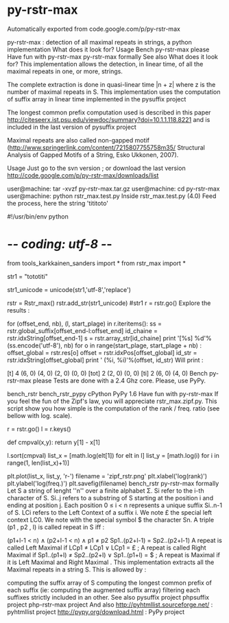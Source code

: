 # py-rstr-max
Automatically exported from code.google.com/p/py-rstr-max

py-rstr-max : detection of all maximal repeats in strings, a python implementation
What does it look for?
Usage
Bench py-rstr-max please
Have fun with py-rstr-max
py-rstr-max formally
See also
What does it look for?
This implementation allows the detection, in linear time, of all the maximal repeats in one, or more, strings.

The complete extraction is done in quasi-linear time |n + z| where z is the number of maximal repeats in S. This implementation uses the computation of suffix array in linear time implemented in the pysuffix project

The longest common prefix computation used is described in this paper http://citeseerx.ist.psu.edu/viewdoc/summary?doi=10.1.1.118.8221 and is included in the last version of pysuffix project

Maximal repeats are also called non-gapped motif (http://www.springerlink.com/content/7215807755758m35/ Structural Analysis of Gapped Motifs of a String, Esko Ukkonen, 2007).

Usage
Just go to the svn version ; or download the last version http://code.google.com/p/py-rstr-max/downloads/list

user@machine: tar -xvzf py-rstr-max.tar.gz
user@machine: cd py-rstr-max
user@machine: python rstr_max.test.py
Inside rstr_max.test.py (4.0)
Feed the process, here the string 'tititoto'

#!/usr/bin/env python
# -*- coding: utf-8 -*-

from tools_karkkainen_sanders import *
from rstr_max import *

str1 = "tototiti"

str1_unicode = unicode(str1,'utf-8','replace')

rstr = Rstr_max()
rstr.add_str(str1_unicode) #str1
r = rstr.go()
Explore the results :

for (offset_end, nb), (l, start_plage) in r.iteritems():
  ss = rstr.global_suffix[offset_end-l:offset_end]
  id_chaine = rstr.idxString[offset_end-1]
  s = rstr.array_str[id_chaine]
  print '[%s] %d'%(ss.encode('utf-8'), nb)
  for o in range(start_plage, start_plage + nb) :
    offset_global = rstr.res[o]
    offset = rstr.idxPos[offset_global]
    id_str = rstr.idxString[offset_global]
    print '   (%i, %i)'%(offset, id_str)
Will print :

[t] 4
   (6, 0)
   (4, 0)
   (2, 0)
   (0, 0)
[tot] 2
   (2, 0)
   (0, 0)
[ti] 2
   (6, 0)
   (4, 0)
Bench py-rstr-max please
Tests are done with a 2.4 Ghz core. Please, use PyPy.

bench_rstr
bench_rstr_pypy
cPython	PyPy 1.6
Have fun with py-rstr-max
If you feel the fun of the Zipf's law, you will appreciate rstr_max.zipf.py. This script show you how simple is the computation of the rank / freq. ratio (see bellow with log. scale).

r = rstr.go()
l = r.keys()

def cmpval(x,y):
  return y[1] - x[1]

l.sort(cmpval)
list_x = [math.log(elt[1]) for elt in l]
list_y = [math.log(i) for i in range(1, len(list_x)+1)]

plt.plot(list_x, list_y, 'r-')
filename = 'zipf_rstr.png'
plt.xlabel('log(rank)')
plt.ylabel('log(freq.)')
plt.savefig(filename)
bench_rstr
py-rstr-max formally
Let S a string of lenght ''n'' over a finite alphabet Σ.
Si refer to the i-th character of S.
Si..j refers to a substring of S starting at the position i and ending at position j.
Each position 0 ≤ i < n represents a unique suffix Si..n-1 of S.
LCi refers to the Left Context of a suffix i. We note £ the special left context LC0.
We note with the special symbol $ the character Sn.
A triple (p1 , p2 , l) is called repeat in S iff :

(p1+l-1 < n) ∧ (p2+l-1 < n) ∧ p1 ≠ p2
Sp1..(p2+l-1) = Sp2..(p2+l-1)
A repeat is called Left Maximal if LCp1 ≠ LCp1 ∨ LCp1 = £ ;
A repeat is called Right Maximal if Sp1..(p1+l) ≠ Sp2..(p2+l) ∨ Sp1..(p1+l) = $ ;
A repeat is Maximal if it is Left Maximal and Right Maximal .
This implementation extracts all the Maximal repeats in a string S. This is allowed by :

computing the suffix array of S
computing the longest common prefix of each suffix (ie: computing the augmented suffix array)
filtering each suffixes strictly included in an other.
See also
pysuffix project
phpsuffix project
php-rstr-max project
And also
http://pyhtmllist.sourceforge.net/ : pyhtmllist project
http://pypy.org/download.html : PyPy project

